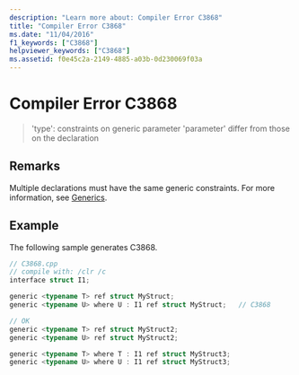 ```yaml
---
description: "Learn more about: Compiler Error C3868"
title: "Compiler Error C3868"
ms.date: "11/04/2016"
f1_keywords: ["C3868"]
helpviewer_keywords: ["C3868"]
ms.assetid: f0e45c2a-2149-4885-a03b-0d230069f03a
---
```

# Compiler Error C3868

> 'type': constraints on generic parameter 'parameter' differ from those on the declaration

## Remarks

Multiple declarations must have the same generic constraints.  For more information, see [Generics](../../extensions/generics-cpp-component-extensions.md).

## Example

The following sample generates C3868.

```cpp
// C3868.cpp
// compile with: /clr /c
interface struct I1;

generic <typename T> ref struct MyStruct;
generic <typename U> where U : I1 ref struct MyStruct;   // C3868

// OK
generic <typename T> ref struct MyStruct2;
generic <typename U> ref struct MyStruct2;

generic <typename T> where T : I1 ref struct MyStruct3;
generic <typename U> where U : I1 ref struct MyStruct3;
```
